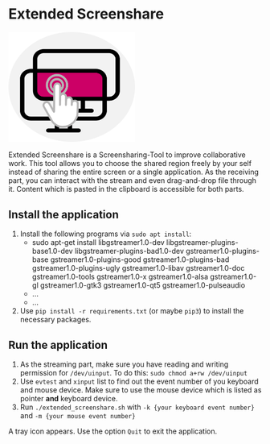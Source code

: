 # Extended Screenshare
<img width="50%" alt="icon" src="img/icon.png" allign="center">

Extended Screenshare is a Screensharing-Tool to improve collaborative work.
This tool allows you to choose the shared region freely by your self
instead of sharing the entire screen or a single application.
As the receiving part, you can interact with the stream and even drag-and-drop file through it.
Content which is pasted in the clipboard is accessible for both parts.

## Install the application
1. Install the following programs via `sudo apt install`:
   - sudo apt-get install libgstreamer1.0-dev libgstreamer-plugins-base1.0-dev libgstreamer-plugins-bad1.0-dev gstreamer1.0-plugins-base gstreamer1.0-plugins-good gstreamer1.0-plugins-bad gstreamer1.0-plugins-ugly gstreamer1.0-libav gstreamer1.0-doc gstreamer1.0-tools gstreamer1.0-x gstreamer1.0-alsa gstreamer1.0-gl gstreamer1.0-gtk3 gstreamer1.0-qt5 gstreamer1.0-pulseaudio
   - ...
   - ...
2. Use `pip install -r requirements.txt` (or maybe `pip3`) to install the necessary packages.

## Run the application
1. As the streaming part, make sure you have reading and writing permission for `/dev/uinput`.
To do this: `sudo chmod a+rw /dev/uinput`
2. Use `evtest` and `xinput` list to find out the event number of you keyboard and mouse device.
Make sure to use the mouse device which is listed as pointer **and** keyboard device.
3. Run `./extended_screenshare.sh` with `-k {your keyboard event number}` and `-m {your mouse event number}`

A tray icon appears. Use the option `Quit` to exit the application.
